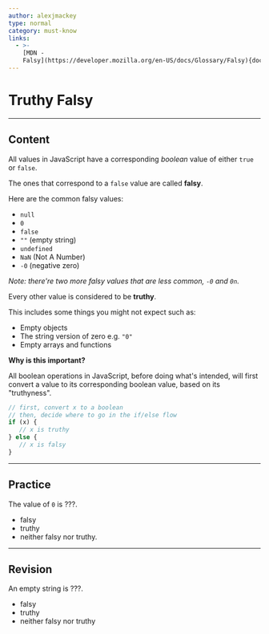 ```yaml
---
author: alexjmackey
type: normal
category: must-know
links:
  - >-
    [MDN -
    Falsy](https://developer.mozilla.org/en-US/docs/Glossary/Falsy){documentation}
---
```


# Truthy Falsy


---

## Content

All values in JavaScript have a corresponding *boolean* value of either `true` or `false`.

The ones that correspond to a `false` value are called **falsy**. 

Here are the common falsy values:

- `null`
- `0`
- `false`
- `""` (empty string)
- `undefined`
- `NaN` (Not A Number)
- `-0` (negative zero)	

*Note: there're two more falsy values that are less common, `-0` and `0n`.*

Every other value is considered to be **truthy**.

This includes some things you might not expect such as:

- Empty objects
- The string version of zero e.g. `"0"`
- Empty arrays and functions

**Why is this important?**

All boolean operations in JavaScript, before doing what's intended, will first convert a value to its corresponding boolean value, based on its "truthyness".

```javascript
// first, convert x to a boolean
// then, decide where to go in the if/else flow
if (x) {
   // x is truthy
} else {
   // x is falsy
}
```


---

## Practice

The value of `0` is ???.

- falsy
- truthy
- neither falsy nor truthy.


---

## Revision

An empty string is ???.

- falsy
- truthy
- neither falsy nor truthy
